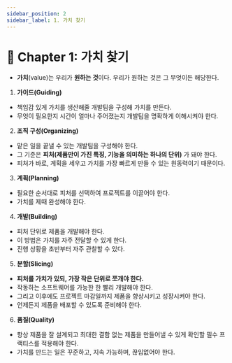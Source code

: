 ```yaml
---
sidebar_position: 2
sidebar_label: 1. 가치 찾기
---
```


# 🌈 Chapter 1: 가치 찾기
- **가치**(value)는 우리가 **원하는 것**이다. 우리가 원하는 것은 그 무엇이든 해당한다.

1. **가이드(Guiding)**
- 책임감 있게 가치를 생산해줄 개발팀을 구성해 가치를 만든다.
- 무엇이 필요한지 시간이 얼마나 주어졌는지 개발팀을 명확하게 이해시켜야 한다.

2. **조직 구성(Organizing)**
- 맡은 일을 끝낼 수 있는 개발팀을 구성해야 한다.
- 그 기준은 **피처(제품만이 가진 특징, 기능을 의미하는 하나의 단위)** 가 돼야 한다.
- 피처가 바로, 계획을 세우고 가치를 가장 빠르게 만들 수 있는 원동력이기 때문이다.

3. **계획(Planning)**
- 필요한 순서대로 피처를 선택하여 프로젝트를 이끌어야 한다.
- 가치를 제때 완성해야 한다.

4. **개발(Building)**
- 피처 단위로 제품을 개발해야 한다.
- 이 방법은 가치를 자주 전달할 수 있게 한다. 
- 진행 상황을 초반부터 자주 관찰할 수 있다.

5. **분할(Slicing)**
- **피처를 가치가 있되, 가장 작은 단위로 쪼개야 한다.**
- 작동하는 소프트웨어를 가능한 한 빨리 개발해야 한다.
- 그리고 이후에도 프로젝트 마감일까지 제품을 향상시키고 성장시켜야 한다.
- 언제든지 제품을 배포할 수 있도록 준비해야 한다.

6. **품질(Quality)**
- 항상 제품을 잘 설계되고 최대한 결함 없는 제품을 만들어낼 수 있게 확인할 필수 프랙티스를 적용해야 한다.
- 가치를 만드는 일은 꾸준하고, 지속 가능하며, 끊임없어야 한다.
